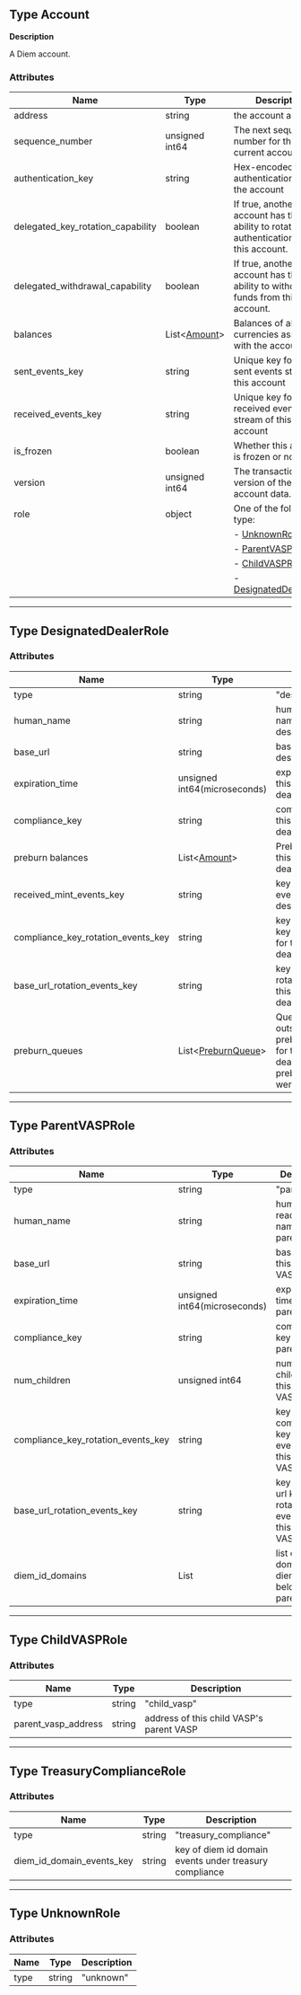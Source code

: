 ## Type Account

**Description**

A Diem account.


### Attributes

| Name                                 | Type                           | Description                                                                                 |
|--------------------------------------|--------------------------------|---------------------------------------------------------------------------------------------|
| address                              | string                         | the account address                                                                         |
| sequence\_number                     | unsigned int64                 | The next sequence number for the current account                                            |
| authentication\_key                  | string                         | Hex-encoded authentication key for the account                                              |
| delegated\_key\_rotation\_capability | boolean                        | If true, another account has the ability to rotate the authentication key for this account. |
| delegated\_withdrawal\_capability    | boolean                        | If true, another account has the ability to withdraw funds from this account.               |
| balances                             | List<[Amount](type_amount.md)> | Balances of all the currencies associated with the account                                  |
| sent\_events\_key                    | string                         | Unique key for the sent events stream of this account                                       |
| received\_events\_key                | string                         | Unique key for the received events stream of this account                                   |
| is\_frozen                           | boolean                        | Whether this account is frozen or not                                                       |
| version                              | unsigned int64                 | The transaction version of the account data.                                                |
| role                                 | object                         | One of the following type:                                                                  |
|                                      |                                | - [UnknownRole](#type-unknownrole)                                                          |
|                                      |                                | - [ParentVASPRole](#type-parentvasprole)                                                    |
|                                      |                                | - [ChildVASPRole](#type-childvasprole)                                                      |
|                                      |                                | - [DesignatedDealerRole](#type-designateddealerrole)                                        |

---

## Type DesignatedDealerRole

### Attributes

| Name                                 | Type                                        | Description                                                                                                  |
| ------------------------------------ | --------------------------------            | -------------------------------------------------------------------                                          |
| type                                 | string                                      | "designated_dealer"                                                                                          |
| human_name                           | string                                      | human-readable name of this designated dealer                                                                |
| base_url                             | string                                      | base URL for this designated dealer                                                                          |
| expiration_time                      | unsigned int64(microseconds)                | expiration time for this designated dealer                                                                   |
| compliance_key                       | string                                      | compliance key for this designated dealer                                                                    |
| preburn balances                     | List<[Amount](type_amount.md)>              | Preburn balances of this designated dealer                                                                   |
| received_mint_events_key             | string                                      | key of received mint events for this designated dealer                                                       |
| compliance_key_rotation_events_key   | string                                      | key of compliance key rotation events for this designated dealer                                             |
| base_url_rotation_events_key         | string                                      | key of base url key rotation events for this designated dealer                                               |
| preburn_queues                       | List<[PreburnQueue](type_preburn_queue.md)> | Queue of outstanding preburn requests for this designated dealer. "null" if no preburn queues were returned. |


---

## Type ParentVASPRole

### Attributes

| Name                               | Type                         | Description                                                       |
|------------------------------------|------------------------------|-------------------------------------------------------------------|
| type                               | string                       | "parent_vasp"                                                     |
| human_name                         | string                       | human-readable name of this parent VASP                           |
| base_url                           | string                       | base URL for this parent VASP                                     |
| expiration_time                    | unsigned int64(microseconds) | expiration time for this parent VASP                              |
| compliance_key                     | string                       | compliance key for this parent VASP                               |
| num_children                       | unsigned int64               | number of children of this parent VASP                            |
| compliance_key_rotation_events_key | string                       | key of compliance key rotation events for this parent VASP        |
| base_url_rotation_events_key       | string                       | key of base url key rotation events for this parent VASP          |
| diem_id_domains                    | List<string>                 | list of domains for diem ID that belong to the parent VASP          |


---



## Type ChildVASPRole

### Attributes

| Name                | Type   | Description                                |
|---------------------|--------|--------------------------------------------|
| type                | string | "child_vasp"                               |
| parent_vasp_address | string | address of this child VASP's parent VASP   |


---


## Type TreasuryComplianceRole

### Attributes

| Name                | Type   | Description                                |
|---------------------|--------|--------------------------------------------|
| type                | string | "treasury_compliance"                               |
| diem_id_domain_events_key | string | key of diem id domain events under treasury compliance     |


---

## Type UnknownRole

### Attributes

| Name                | Type   | Description                                |
|---------------------|--------|--------------------------------------------|
| type                | string | "unknown"                                  |
